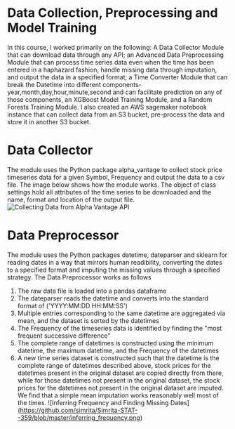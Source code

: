# Data Collection, Preprocessing and Model Training
In this course, I worked primarily on the following: A Data Collector Module that can download data through any API; an Advanced Data Preprocessing Module that can process time series data even when the time has been entered in a haphazard fashion, handle missing data through imputation, and output the data in a specified format; a Time Converter Module that can break the Datetime into different components- year,month,day,hour,minute,second and can facilitate prediction on any of those components, an XGBoost Model Training Module, and a Random Forests Training Module. I also created an AWS sagemaker notebook instance that can collect data from an S3 bucket, pre-process the data and store it in another S3 bucket.
# Data Collector
The module uses the Python package alpha_vantage to collect stock price timeseries data for a given Symbol, Frequency and output the data to a csv file. The image below shows how the module works. The object of class settings hold all attributes of the time series to be downloaded and the name, format and location of the output file. 
![Collecting Data from Alpha Vantage API](https://github.com/simrita/Simrita-STAT--359/blob/master/Data_Collector.png)
# Data Preprocessor
The module uses the Python packages datetime, dateparser and sklearn for reading dates in a way that mirrors human readibility, converting the dates to a specified format and imputing the missing values through a specified strategy. The Data Preprocessor works as follows
1. The raw data file is loaded into a pandas dataframe
2. The dateparser reads the datetime and converts into the standard format of ('YYYY:MM:DD HH:MM:SS')
3. Multiple entries corresponding to the same datetime are aggregated via mean, and the dataset is sorted by the datetimes
4. The Frequency of the timeseries data is identified by finding the "most frequent successive difference"
5. The complete range of datetimes is constructed using the minimum datetime, the maximum datetime, and the Frequency of the datetimes
6. A new time series dataset is constructed such that the datetime is the complete range of datetimes described above, stock prices for the datetimes present in the original dataset are copied directly from there, while for those datetimes not present in the original dataset, the stock prices for the datetimes not present in the original dataset are imputed. We find that a simple mean imputation works reasonably well most of the times. 
![Inferring Frequency and Finding Missing Dates] (https://github.com/simrita/Simrita-STAT--359/blob/master/inferring_frequency.png)
